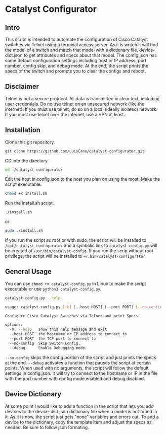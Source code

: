 # Catalyst Configurator

## Intro
This script is intended to automate the configuration of Cisco Catalyst switches via Telnet using a terminal access server. As it is writen it will find the model of a switch and match that model with a dictionary file, device-dict.json to get attributes and specs about that model. The config.json has some default configuration settings including host or IP address, port number, config skip, and debug mode. At the end, the script prints the specs of the switch and prompts you to clear the configs and reboot.

## Disclaimer
Telnet is not a secure protocol. All data is transmitted in clear text, including user credentials. Do no use telnet on an unsecured network (like the internet). If you must use telnet, do so on a local (ideally isolated) network. If you must use telnet over the internet, use a VPN at least.

## Installation
Clone this git repository.
```bash
git clone https://github.com/LuisCane/catalyst-configurator.git
```
CD into the directory.
```bash
cd ./catalyst-configurator
```
Edit the host in config.json to the host you plan on using the most.
Make the script executable.
```bash
chmod +x install.sh
```
Run the install.sh script.
```bash
./install.sh
```
or
```bash
sudo ./install.sh
```
If you run the script as root or with sudo, the script will be installed to ``/opt/catalyst-configurator`` and a symbolic link to ``catalyst-config.py`` will be created at ``/usr/bin/catalyst-config``. If you run the scrip without root privilege, the script will be installed to ``~/.bin/catalyst-configurator``.

## General Usage
You can use ``chmod +x catalyst-config.py`` in Linux to make the script executable or use ``python3 catalyst-config.py``.
```bash
catalyst-config.py --help

usage: catalyst-config.py [-h] [--host HOST] [--port PORT] [--no-config] [--debug]

Configure Cisco Catalyst Switches via Telnet and print Specs.

options:
  -h, --help   show this help message and exit
  --host HOST  the hostname or IP address to connect to
  --port PORT  the TCP port to connect to
  --no-config  Skip Switch Config.
  --debug      Enable Debugging mode.
```
``--no-config`` skips the config portion of the script and just prints the specs at the end.
``--debug`` activates a function that pauses the script at certain points.
When used with no arguments, the script will follow the default settings in config.json. It will try to connect to the hostname or IP in the file with the port number with config mode enabled and debug disabled.

## Device Dictionary
At some point I would like to add a function in the script that lets you add devices to the device-dict.json dictionary file when a model is not found in it. As it is now, the script just gets "none" variables and errors out. To add a device to the dictionary, copy the template item and adjust the specs as needed. Be sure to follow json formating.

